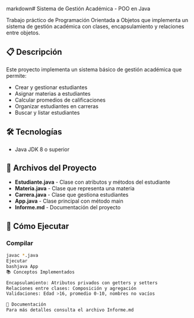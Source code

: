 markdown# Sistema de Gestión Académica - POO en Java

Trabajo práctico de Programación Orientada a Objetos que implementa un sistema de gestión académica con clases, encapsulamiento y relaciones entre objetos.

## 📋 Descripción

Este proyecto implementa un sistema básico de gestión académica que permite:
- Crear y gestionar estudiantes
- Asignar materias a estudiantes
- Calcular promedios de calificaciones
- Organizar estudiantes en carreras
- Buscar y listar estudiantes

## 🛠️ Tecnologías

- Java JDK 8 o superior

## 📁 Archivos del Proyecto

- **Estudiante.java** - Clase con atributos y métodos del estudiante
- **Materia.java** - Clase que representa una materia
- **Carrera.java** - Clase que gestiona estudiantes
- **App.java** - Clase principal con método main
- **Informe.md** - Documentación del proyecto

## 🚀 Cómo Ejecutar

### Compilar
```bash
javac *.java
Ejecutar
bashjava App
📚 Conceptos Implementados

Encapsulamiento: Atributos privados con getters y setters
Relaciones entre clases: Composición y agregación
Validaciones: Edad >16, promedio 0-10, nombres no vacíos

📖 Documentación
Para más detalles consulta el archivo Informe.md
